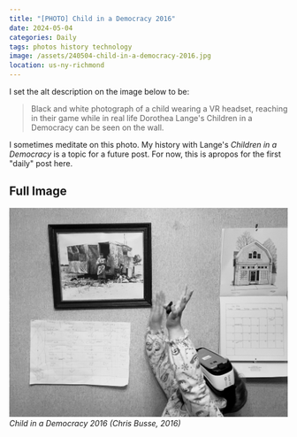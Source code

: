 ```yaml
---
title: "[PHOTO] Child in a Democracy 2016"
date: 2024-05-04
categories: Daily
tags: photos history technology
image: /assets/240504-child-in-a-democracy-2016.jpg
location: us-ny-richmond
---
```


I set the alt description on the image below to be:

> Black and white photograph of a child wearing a VR headset, reaching in their game while in real life Dorothea Lange's Children in a Democracy can be seen on the wall.

I sometimes meditate on this photo. My history with Lange's _Children in a Democracy_ is a topic for a future post. For now, this is apropos for the first "daily" post here.

## Full Image

![Black and white photograph of a child wearing a VR headset, reaching in their game while in real life Dorothea Lange's Children in a Democracy can be seen on the wall.](/assets/240504-child-in-a-democracy-2016.jpg)
_Child in a Democracy 2016 (Chris Busse, 2016)_